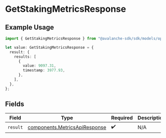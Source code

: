 # GetStakingMetricsResponse

## Example Usage

```typescript
import { GetStakingMetricsResponse } from "@avalanche-sdk/sdk/models/operations";

let value: GetStakingMetricsResponse = {
  result: {
    results: [
      {
        value: 9097.31,
        timestamp: 3977.93,
      },
    ],
  },
};
```

## Fields

| Field                                                                          | Type                                                                           | Required                                                                       | Description                                                                    |
| ------------------------------------------------------------------------------ | ------------------------------------------------------------------------------ | ------------------------------------------------------------------------------ | ------------------------------------------------------------------------------ |
| `result`                                                                       | [components.MetricsApiResponse](../../models/components/metricsapiresponse.md) | :heavy_check_mark:                                                             | N/A                                                                            |